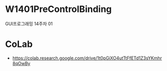 # W1401PreControlBinding
GUI프로그래밍 14주차 01

# CoLab
- https://colab.research.google.com/drive/1t0pGiXO4utTtFfETd1Z3sYKmhr8qOwBy
